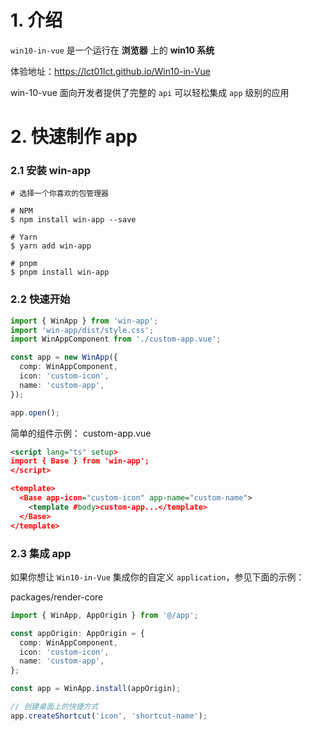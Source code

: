# 1. 介绍

`win10-in-vue` 是一个运行在 **浏览器** 上的 **win10 系统**

体验地址：https://lct01lct.github.io/Win10-in-Vue

win-10-vue 面向开发者提供了完整的 `api` 可以轻松集成 `app` 级别的应用

# 2. 快速制作 app

### 2.1 安装 win-app

```
# 选择一个你喜欢的包管理器

# NPM
$ npm install win-app --save

# Yarn
$ yarn add win-app

# pnpm
$ pnpm install win-app
```

### 2.2 快速开始

```ts
import { WinApp } from 'win-app';
import 'win-app/dist/style.css';
import WinAppComponent from './custom-app.vue';

const app = new WinApp({
  comp: WinAppComponent,
  icon: 'custom-icon',
  name: 'custom-app',
});

app.open();
```

简单的组件示例： custom-app.vue

```xml
<script lang="ts" setup>
import { Base } from 'win-app';
</script>

<template>
  <Base app-icon="custom-icon" app-name="custom-name">
    <template #body>custom-app...</template>
  </Base>
</template>
```

### 2.3 集成 app

如果你想让 `Win10-in-Vue` 集成你的自定义 `application`，参见下面的示例：

packages/render-core

```ts
import { WinApp, AppOrigin } from '@/app';

const appOrigin: AppOrigin = {
  comp: WinAppComponent,
  icon: 'custom-icon',
  name: 'custom-app',
};

const app = WinApp.install(appOrigin);

// 创建桌面上的快捷方式
app.createShortcut('icon', 'shortcut-name');
```
